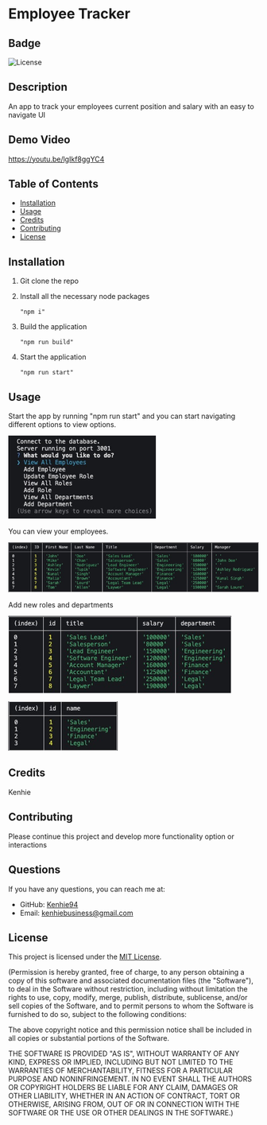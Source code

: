 # Employee Tracker

## Badge
![License](https://img.shields.io/badge/License-MIT-yellow.svg)

## Description
An app to track your employees current position and salary with an easy to navigate UI

## Demo Video
https://youtu.be/lgIkf8ggYC4

## Table of Contents
- [Installation](#installation)
- [Usage](#usage)
- [Credits](#credits)
- [Contributing](#contributing)
- [License](#license)

## Installation
1. Git clone the repo

2. Install all the necessary node packages
    ```
    "npm i"
    ```
3. Build the application
    ```
    "npm run build"
    ```
4. Start the application
    ```
    "npm run start"
    ```

## Usage
Start the app by running "npm run start" and you can start navigating different options to view options.

![Employee Tracker](./assets/Employee_Tracker.jpg)

You can view your employees.

![Employee](./assets/Employees.jpg)

Add new roles and departments

![Roles](./assets/Roles.jpg)

![Departments](./assets/Departments.jpg)

## Credits
Kenhie

## Contributing
Please continue this project and develop more functionality option or interactions

## Questions
If you have any questions, you can reach me at:

- GitHub: [Kenhie94](https://github.com/Kenhie94)
- Email: kenhiebusiness@gmail.com

## License
This project is licensed under the [MIT License](![License](https://opensource.org/licenses/MIT)).

(Permission is hereby granted, free of charge, to any person obtaining a copy of this software and associated documentation files (the "Software"), to deal in the Software without restriction, including
    without limitation the rights to use, copy, modify, merge, publish, distribute, sublicense, and/or sell copies of the Software, and to permit persons to whom the Software is furnished to do so, subject to the following conditions:

The above copyright notice and this permission notice shall be included in all copies or substantial portions of the Software.

THE SOFTWARE IS PROVIDED "AS IS", WITHOUT WARRANTY OF ANY KIND, EXPRESS OR IMPLIED, INCLUDING BUT NOT LIMITED TO THE WARRANTIES OF MERCHANTABILITY, FITNESS FOR A PARTICULAR PURPOSE AND NONINFRINGEMENT. IN NO EVENT SHALL THE AUTHORS OR COPYRIGHT HOLDERS BE LIABLE FOR ANY CLAIM, DAMAGES OR OTHER LIABILITY, WHETHER IN AN ACTION OF CONTRACT, TORT OR OTHERWISE, ARISING FROM, OUT OF OR IN CONNECTION WITH THE SOFTWARE OR THE USE OR OTHER DEALINGS IN THE SOFTWARE.)

